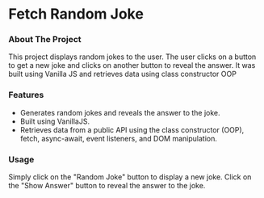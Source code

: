 # Fetch Random Joke

### About The Project
This project displays random jokes to the user. 
The user clicks on a button to get a new joke and clicks on another button to reveal the answer.
It was built using Vanilla JS and retrieves data using class constructor OOP

### Features
- Generates random jokes and reveals the answer to the joke.
- Built using VanillaJS.
- Retrieves data from a public API using the class constructor (OOP), fetch, async-await, event listeners, and DOM manipulation.

### Usage
Simply click on the "Random Joke" button to display a new joke. 
Click on the "Show Answer" button to reveal the answer to the joke. 

